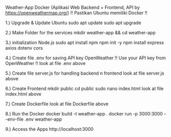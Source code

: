Weather-App Docker (Aplikasi Web Backend + Frontend, API by https://openweathermap.org/)
!! Pastikan Ubuntu memiliki Docker !!

1.) Upgrade & Update Ubuntu
sudo apt update
sudo apt upgrade

2.) Make Folder for the services
mkdir weather-app && cd weather-app

3.) initialization Node.js
sudo apt install npm
npm init -y
npm install express axios dotenv cors

4.) Create file .env for saving API key OpenWeather
!! Use your API key from OpenWeather !!
look at file .env above

5.) Create file server.js for handling backend n frontend
look at file server.js above

6.) Create Frontend
mkdir public
cd public
sudo nano index.html
look at file index.html above

7.) Create Dockerfile
look at file Dockerfile above

8.) Run the Docker
docker build -t weather-app .
docker run -p 3000:3000 --env-file .env weather-app

9.) Access the Apps
http://localhost:3000
